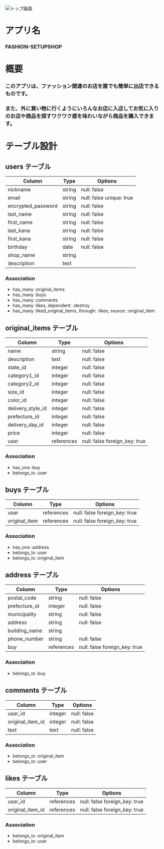 ![トップ画面](https://github.com/akarinaakarina/fashion-setupshop/blob/main/17F5CCBD-37A3-4704-B412-93375733081A.png)
# アプリ名
### FASHION-SETUPSHOP

# 概要
### このアプリは、ファッション関連のお店を誰でも簡単に出店できるものです。
### また、外に買い物に行くようにいろんなお店に入店してお気に入りのお店や商品を探すワクワク感を味わいながら商品を購入できます。


# テーブル設計

## users テーブル

| Column               | Type   | Options                   |
| -------------------- | ------ | ------------------------- |
| nickname             | string | null: false               |
| email                | string | null: false  unique: true |
| encrypted_password   | string | null: false               |
| last_name            | string | null: false               |
| first_name           | string | null: false               |
| last_kana            | string | null: false               |
| first_kana           | string | null: false               |
| birthday             | date   | null: false               |
| shop_name            | string |                           |
| description          | text   |                           |

### Association

- has_many :original_items
- has_many :buys
- has_many :comments
- has_many :likes, dependent: :destroy
- has_many :liked_original_items, through: :likes, source: :original_item

## original_items テーブル

| Column             | Type        | Options                        |
| ------------------ | ----------- | ------------------------------ |
| name               | string      | null: false                    |
| description        | text        | null: false                    |
| state_id           | integer     | null: false                    |
| category1_id       | integer     | null: false                    |
| category2_id       | integer     | null: false                    |
| size_id            | integer     | null: false                    |
| color_id           | integer     | null: false                    |
| delivery_style_id  | integer     | null: false                    |
| prefecture_id      | integer     | null: false                    |
| delivery_day_id    | integer     | null: false                    |
| price              | integer     | null: false                    |
| user               | references  | null: false  foreign_key: true |

### Association

- has_one :buy
- belongs_to :user

## buys テーブル

| Column        | Type       | Options                        |
| ------------- | ---------- | ------------------------------ |
| user          | references | null: false  foreign_key: true |
| original_item | references | null: false  foreign_key: true |

### Association

- has_one :address
- belongs_to :user
- belongs_to :original_item

## address テーブル

| Column          | Type       | Options                       |
| --------------- | ---------- | ----------------------------- |
| postal_code     | string     | null: false                   |
| prefecture_id   | integer    | null: false                   |
| municipality    | string     | null: false                   |
| address         | string     | null: false                   |
| building_name   | string     |                               |
| phone_number    | string     | null: false                   |
| buy             | references | null: false  foreign_key: true|

### Association

- belongs_to :buy

## comments テーブル

| Column           | Type       | Options                       |
| ---------------- | ---------- | ----------------------------- |
| user_id          | integer    | null: false                   |
| original_item_id | integer    | null: false                   |
| text             | text       | null: false                   |

### Association

- belongs_to :original_item
- belongs_to :user

## likes テーブル

| Column           | Type       | Options                       |
| ---------------- | ---------- | ----------------------------- |
| user_id          | references | null: false  foreign_key: true|
| original_item_id | references | null: false  foreign_key: true|

### Association

- belongs_to :original_item
- belongs_to :user
